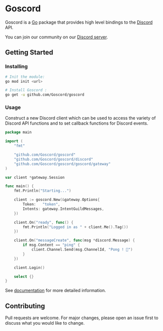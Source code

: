 # Goscord
Goscord is a [Go](https://golang.org/) package that provides high level bindings to the [Discord](https://discord.com/) API.  

You can join our community on our [Discord server](https://discord.gg/6Np8sbyHXt).  

## Getting Started
### Installing
```sh
# Init the module:
go mod init <url> 

# Install Goscord :
go get -u github.com/Goscord/goscord
```

### Usage
Construct a new Discord client which can be used to access the variety of 
Discord API functions and to set callback functions for Discord events.

```go
package main

import (
	"fmt"

	"github.com/Goscord/goscord"
	"github.com/Goscord/goscord/discord"
	"github.com/Goscord/goscord/goscord/gateway"
)

var client *gateway.Session

func main() {
	fmt.Println("Starting...")

	client := goscord.New(&gateway.Options{
		Token:   "token",
		Intents: gateway.IntentGuildMessages,
	})

	client.On("ready", func() {
		fmt.Println("Logged in as " + client.Me().Tag())
	})

	client.On("messageCreate", func(msg *discord.Message) {
		if msg.Content == "ping" {
			client.Channel.Send(msg.ChannelId, "Pong ! 🏓")
		}
	})

	client.Login()

	select {}
}
```

See [documentation](https://goscord.dev/documentation) for more detailed information.

## Contributing
Pull requests are welcome. For major changes, please open an issue first to discuss what you would like to change. 
